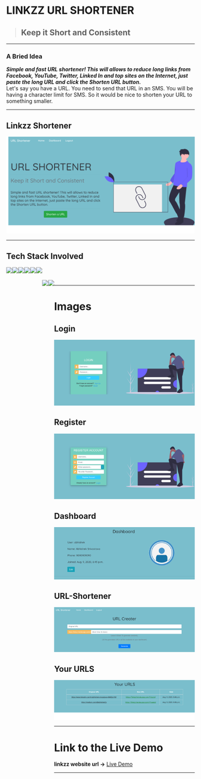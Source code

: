 # LINKZZ URL SHORTENER

>##  Keep it Short and Consistent 

***

### A Bried Idea

***Simple and fast URL shortener! This will allows to reduce long links from Facebook, YouTube, Twitter, Linked In and top sites on the Internet, just paste the long URL and click the Shorten URL button.***
<br/>
Let's say you have a URL. You need to send that URL in an SMS. You will be having a character limit for SMS. So it would be nice to shorten your URL to something smaller. 

***

## Linkzz Shortener
<img src="./readme_images/home.png">

***

## Tech Stack Involved

<div style="display: flex;justify-content: center;">

<img height="64px" width="auto" src="https://image.flaticon.com/icons/svg/919/919852.svg">
<img height="64px" width="auto" src="https://www.w3schools.com/whatis/img_css.jpg">
<img height="64px" width="auto" src="https://miro.medium.com/max/3600/1*6ahbWjp_g9hqhaTDSJOL1Q.png">
<img height="64px" width="auto" src="https://www.drupal.org/files/project-images/bootstrap-stack.png">
<img height="64px" width="auto" src="https://upload.wikimedia.org/wikipedia/commons/thumb/6/61/HTML5_logo_and_wordmark.svg/1200px-HTML5_logo_and_wordmark.svg.png">
<img height="64px" width="auto" src="https://twilio-cms-prod.s3.amazonaws.com/images/django-dark.width-808.png">

<div/>

<br/>
<br/>

<div style="display: flex;justify-content: center;">

<img height="64px" width="auto" src="https://www.fullstackpython.com/img/logos/gunicorn.jpg">
<img height="84px" width="auto" src="https://encrypted-tbn0.gstatic.com/images?q=tbn:ANd9GcRNOsJTvwGyAy0ZuyLw8k0XkBx5GYQo8fLUkiat2Mpd00pq9tI&s">

<div/>


***

# Images

## Login
<img src="./readme_images/login.png">

## Register
<img src="./readme_images/register.png">

## Dashboard
<img src="./readme_images/dashboard.png">

## URL-Shortener
<img src="./readme_images/shorter.png">

## Your URLS
<img src="./readme_images/urls.png">

***

# Link to the Live Demo

**linkzz website url  ->** <a href="https://linkzz.herokuapp.com/">Live Demo</a>

***

